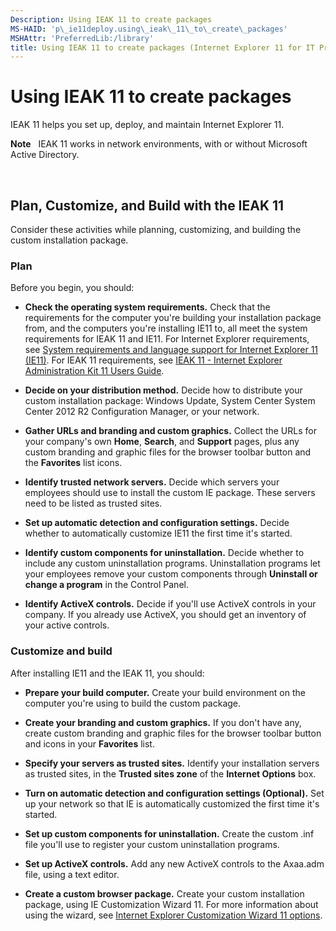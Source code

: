 ```yaml
---
Description: Using IEAK 11 to create packages
MS-HAID: 'p\_ie11deploy.using\_ieak\_11\_to\_create\_packages'
MSHAttr: 'PreferredLib:/library'
title: Using IEAK 11 to create packages (Internet Explorer 11 for IT Pros)
---
```


# Using IEAK 11 to create packages


IEAK 11 helps you set up, deploy, and maintain Internet Explorer 11.

**Note**  
IEAK 11 works in network environments, with or without Microsoft Active Directory.

 

## Plan, Customize, and Build with the IEAK 11


Consider these activities while planning, customizing, and building the custom installation package.

### Plan

Before you begin, you should:

-   **Check the operating system requirements.** Check that the requirements for the computer you're building your installation package from, and the computers you're installing IE11 to, all meet the system requirements for IEAK 11 and IE11. For Internet Explorer requirements, see [System requirements and language support for Internet Explorer 11 (IE11)](system-requirements-and-language-support-for-ie11.md). For IEAK 11 requirements, see [IEAK 11 - Internet Explorer Administration Kit 11 Users Guide](http://go.microsoft.com/fwlink/p/?linkid=327741).

-   **Decide on your distribution method.** Decide how to distribute your custom installation package: Windows Update, System Center System Center 2012 R2 Configuration Manager, or your network.

-   **Gather URLs and branding and custom graphics.** Collect the URLs for your company's own **Home**, **Search**, and **Support** pages, plus any custom branding and graphic files for the browser toolbar button and the **Favorites** list icons.

-   **Identify trusted network servers.** Decide which servers your employees should use to install the custom IE package. These servers need to be listed as trusted sites.

-   **Set up automatic detection and configuration settings.** Decide whether to automatically customize IE11 the first time it's started.

-   **Identify custom components for uninstallation.** Decide whether to include any custom uninstallation programs. Uninstallation programs let your employees remove your custom components through **Uninstall or change a program** in the Control Panel.

-   **Identify ActiveX controls.** Decide if you'll use ActiveX controls in your company. If you already use ActiveX, you should get an inventory of your active controls.

### Customize and build

After installing IE11 and the IEAK 11, you should:

-   **Prepare your build computer.** Create your build environment on the computer you're using to build the custom package.

-   **Create your branding and custom graphics.** If you don't have any, create custom branding and graphic files for the browser toolbar button and icons in your **Favorites** list.

-   **Specify your servers as trusted sites.** Identify your installation servers as trusted sites, in the **Trusted sites zone** of the **Internet Options** box.

-   **Turn on automatic detection and configuration settings (Optional).** Set up your network so that IE is automatically customized the first time it's started.

-   **Set up custom components for uninstallation.** Create the custom .inf file you'll use to register your custom uninstallation programs.

-   **Set up ActiveX controls.** Add any new ActiveX controls to the Axaa.adm file, using a text editor.

-   **Create a custom browser package.** Create your custom installation package, using IE Customization Wizard 11. For more information about using the wizard, see [Internet Explorer Customization Wizard 11 options](http://go.microsoft.com/fwlink/p/?linkid=328022).

 

 



